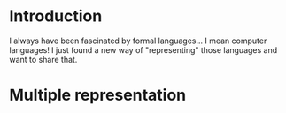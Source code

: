 # Introduction

I always have been fascinated by formal languages... I mean computer languages! I just found a new way of "representing" those languages and want to share that.

# Multiple representation

## 
